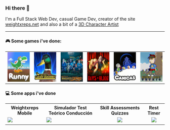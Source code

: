 ### Hi there 👋
I'm a Full Stack Web Dev, casual Game Dev, creator of the site [weightxreps.net](https://weightxreps.net/) and also a bit of a [3D Character Artist](https://www.artstation.com/bandinopla)

--- 

#### :video_game: Some games i've done:
  
<table>
    <tr>
        <td><a href="https://play.google.com/store/apps/details?id=net.weightxreps.runny" target="_blank"><img src="imgs/runny.jpg"/></a></td>
        <td><a href="https://gamejolt.com/games/lucky-duckies/31468" target="_blank"><img src="imgs/ducks.jpg"/></a></td>
        <td><a href="https://www.youtube.com/watch?v=Ub88d1hcnHA" target="_blank"><img src="imgs/magic.jpg"/></a></td>  
    <td><a href="https://gamejolt.com/games/days-of-blood/31621" target="_blank"><img src="imgs/dob.jpg"/></a></td> 
        <td><a href="https://www.flashgamesplayer.com/free/canicas/play.html" target="_blank"><img src="imgs/canicas.jpg"/></a></td>
        <td><a href="https://www.newgrounds.com/portal/view/339067" target="_blank"><img src="imgs/tetris.jpg"/></a></td> 
    </tr>
</table>

#### :computer: Some apps i've done

<table>
  <tr> 
    <th>Weightxreps Mobile</th>
    <th>Simulador Test Teórico Conducción</th>
    <th>Skill Assessments Quizzes</th> 
    <th>Rest Timer</th> 
  </tr>
  <tr>
    <td><a href="https://play.google.com/store/apps/details?id=net.weightxreps.app" target="_blank"><img src="https://play-lh.googleusercontent.com/x936O86mJYRNh_U86dfRW0xxaMEfaSGCr0UZI_vKNQ5gPIgHfu2KKMLJ3bG2cz4RYmk=w416-h235-rw" height="175px"/></a></td>
    <td><a href="https://github.com/bandinopla/simulador-test-de-conducir" target="_blank"><img src="https://camo.githubusercontent.com/ea4ef41bc483e5f7f0b88a45462631854390e17dd83b477bf056907582962ec7/68747470733a2f2f676362612e6769746875622e696f2f4f62656c6973636f2f6865616465722f6865616465722d6c6f676f2e737667" height="175px"/></a></td>
    <td align="center"><a href="https://github.com/bandinopla/skill-assessments-quizzes" target="_blank"><img src="https://github.com/bandinopla/skill-assessments-quizzes/raw/main/cover.jpg" height="175px"/></a></td>
     <td align="center"><a href="https://play.google.com/store/apps/details?id=net.weightxreps.resttimechronometer" target="_blank"><img src="https://play-lh.googleusercontent.com/VdMRZnbTMwcwCWaTvsFlzNo-CEMmHd-94j5BILE2Bdse2qcEIo4BumG4RmsViH0ssAY=w416-h235-rw" height="175px"/></a></td> 
  </tr>
 
  
</table>
<!--
- 🔭 I’m currently working on ...
- 🌱 I’m currently learning ...
- 👯 I’m looking to collaborate on ...
- 🤔 I’m looking for help with ...
- 💬 Ask me about ...
- 📫 How to reach me: ...
- 😄 Pronouns: ...
- ⚡ Fun fact: ...
-->

